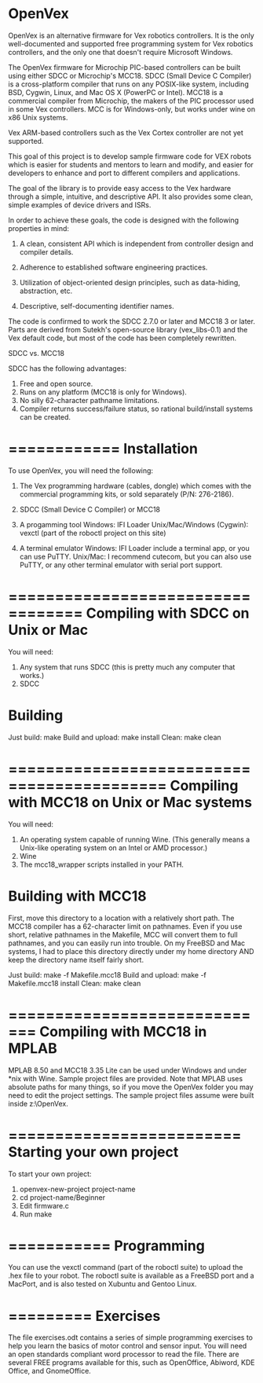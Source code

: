 OpenVex
=======

OpenVex is an alternative firmware for Vex robotics controllers. It is the only well-documented and supported free programming system for Vex robotics controllers, and the only one that doesn't require Microsoft Windows.

The OpenVex firmware for Microchip PIC-based controllers can be built using either SDCC or Microchip's MCC18. SDCC (Small Device C Compiler) is a cross-platform compiler that runs on any POSIX-like system, including BSD, Cygwin, Linux, and Mac OS X (PowerPC or Intel). MCC18 is a commercial compiler from Microchip, the makers of the PIC processor used in some Vex controllers. MCC is for Windows-only, but works under wine on x86 Unix systems.

Vex ARM-based controllers such as the Vex Cortex controller are not yet supported. 

This goal of this project is to develop sample firmware code for VEX robots
which is easier for students and mentors to learn and modify, and easier
for developers to enhance and port to different compilers and applications.

The goal of the library is to provide easy access to the Vex hardware
through a simple, intuitive, and descriptive API.  It also provides some
clean, simple examples of device drivers and ISRs.

In order to achieve these goals, the code is designed with the following
properties in mind:

1.  A clean, consistent API which is independent from controller design
    and compiler details.

2.  Adherence to established software engineering practices.

3.  Utilization of object-oriented design principles, such as
    data-hiding, abstraction, etc.

4.  Descriptive, self-documenting identifier names.

The code is confirmed to work the SDCC 2.7.0 or later and MCC18 3 or later.
Parts are derived from Sutekh's open-source library (vex_libs-0.1) and
the Vex default code, but most of the code has been completely rewritten.

SDCC vs. MCC18

SDCC has the following advantages:

1.  Free and open source.
2.  Runs on any platform (MCC18 is only for Windows).
3.  No silly 62-character pathname limitations.
4.  Compiler returns success/failure status, so rational build/install
    systems can be created.

============
Installation
============
To use OpenVex, you will need the following:

1.  The Vex programming hardware (cables, dongle) which comes with the
    commercial programming kits, or sold separately (P/N: 276-2186).
    
2.  SDCC (Small Device C Compiler) or MCC18

3.  A progamming tool
    Windows:
	IFI Loader
    Unix/Mac/Windows (Cygwin):
	vexctl (part of the roboctl project on this site)

4. A terminal emulator
    Windows: IFI Loader include a terminal app, or you can use PuTTY.
    Unix/Mac: I recommend cutecom, but you can also use PuTTY, or
	      any other terminal emulator with serial port support.

==================================
Compiling with SDCC on Unix or Mac
==================================

You will need:

1. Any system that runs SDCC (this is pretty much any computer that works.)
2. SDCC

Building
========

Just build:             make
Build and upload:       make install
Clean:                  make clean


===========================================
Compiling with MCC18 on Unix or Mac systems
===========================================

You will need:

1. An operating system capable of running Wine. (This generally means a
   Unix-like operating system on an Intel or AMD processor.)
2. Wine
3. The mcc18_wrapper scripts installed in your PATH.


Building with MCC18
===================
First, move this directory to a location with a relatively short path.
The MCC18 compiler has a 62-character limit on pathnames.  Even if you
use short, relative pathnames in the Makefile, MCC will convert them
to full pathnames, and you can easily run into trouble.  On my FreeBSD
and Mac systems, I had to place this directory directly under my home
directory AND keep the directory name itself fairly short.

Just build:             make -f Makefile.mcc18
Build and upload:       make -f Makefile.mcc18 install
Clean:                  make clean


=============================
Compiling with MCC18 in MPLAB
=============================

MPLAB 8.50 and MCC18 3.35 Lite can be used under Windows and under
*nix with Wine.  Sample project files are provided.  Note that MPLAB
uses absolute paths for many things, so if you move the OpenVex folder
you may need to edit the project settings.  The sample project files
assume were built inside z:\OpenVex.


=========================
Starting your own project
=========================

To start your own project:

1. openvex-new-project project-name
2. cd project-name/Beginner
3. Edit firmware.c
4. Run make


===========
Programming
===========

You can use the vexctl command (part of the roboctl suite) to upload
the .hex file to your robot.  The roboctl suite is available as a FreeBSD
port and a MacPort, and is also tested on Xubuntu and Gentoo Linux.


=========
Exercises
=========

The file exercises.odt contains a series of simple programming exercises
to help you learn the basics of motor control and sensor input.  You will
need an open standards compliant word processor to read the file.  There
are several FREE programs available for this, such as OpenOffice, Abiword,
KDE Office, and GnomeOffice.
